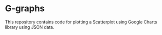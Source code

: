 # G-graphs
This repository contains code for plotting a Scatterplot using Google Charts library using JSON data.
